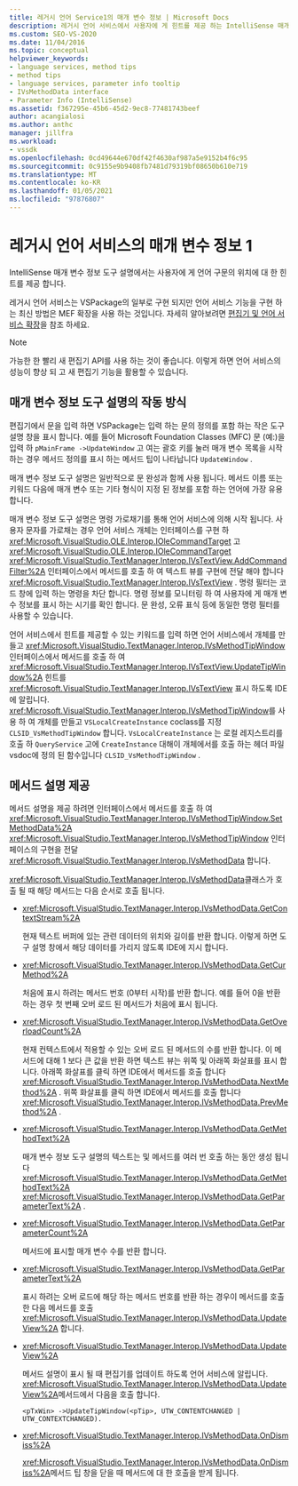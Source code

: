 ```yaml
---
title: 레거시 언어 Service1의 매개 변수 정보 | Microsoft Docs
description: 레거시 언어 서비스에서 사용자에 게 힌트를 제공 하는 IntelliSense 매개 변수 정보 도구 설명을 구현 하는 방법에 대해 알아봅니다.
ms.custom: SEO-VS-2020
ms.date: 11/04/2016
ms.topic: conceptual
helpviewer_keywords:
- language services, method tips
- method tips
- language services, parameter info tooltip
- IVsMethodData interface
- Parameter Info (IntelliSense)
ms.assetid: f367295e-45b6-45d2-9ec8-77481743beef
author: acangialosi
ms.author: anthc
manager: jillfra
ms.workload:
- vssdk
ms.openlocfilehash: 0cd49644e670df42f4630af987a5e9152b4f6c95
ms.sourcegitcommit: 0c9155e9b9408fb7481d79319bf08650b610e719
ms.translationtype: MT
ms.contentlocale: ko-KR
ms.lasthandoff: 01/05/2021
ms.locfileid: "97876807"
---
```

# <a name="parameter-info-in-a-legacy-language-service-1"></a>레거시 언어 서비스의 매개 변수 정보 1
IntelliSense 매개 변수 정보 도구 설명에서는 사용자에 게 언어 구문의 위치에 대 한 힌트를 제공 합니다.

 레거시 언어 서비스는 VSPackage의 일부로 구현 되지만 언어 서비스 기능을 구현 하는 최신 방법은 MEF 확장을 사용 하는 것입니다. 자세히 알아보려면 [편집기 및 언어 서비스 확장](../../extensibility/extending-the-editor-and-language-services.md)을 참조 하세요.

> [!NOTE]
> 가능한 한 빨리 새 편집기 API를 사용 하는 것이 좋습니다. 이렇게 하면 언어 서비스의 성능이 향상 되 고 새 편집기 기능을 활용할 수 있습니다.

## <a name="how-parameter-info-tooltips-work"></a>매개 변수 정보 도구 설명의 작동 방식
 편집기에서 문을 입력 하면 VSPackage는 입력 하는 문의 정의를 포함 하는 작은 도구 설명 창을 표시 합니다. 예를 들어 Microsoft Foundation Classes (MFC) 문 (예:)을 입력 하 `pMainFrame ->UpdateWindow` 고 여는 괄호 키를 눌러 매개 변수 목록을 시작 하는 경우 메서드 정의를 표시 하는 메서드 팁이 나타납니다 `UpdateWindow` .

 매개 변수 정보 도구 설명은 일반적으로 문 완성과 함께 사용 됩니다. 메서드 이름 또는 키워드 다음에 매개 변수 또는 기타 형식이 지정 된 정보를 포함 하는 언어에 가장 유용 합니다.

 매개 변수 정보 도구 설명은 명령 가로채기를 통해 언어 서비스에 의해 시작 됩니다. 사용자 문자를 가로채는 경우 언어 서비스 개체는 인터페이스를 구현 하 <xref:Microsoft.VisualStudio.OLE.Interop.IOleCommandTarget> 고 <xref:Microsoft.VisualStudio.OLE.Interop.IOleCommandTarget> <xref:Microsoft.VisualStudio.TextManager.Interop.IVsTextView.AddCommandFilter%2A> 인터페이스에서 메서드를 호출 하 여 텍스트 뷰를 구현에 전달 해야 합니다 <xref:Microsoft.VisualStudio.TextManager.Interop.IVsTextView> . 명령 필터는 코드 창에 입력 하는 명령을 차단 합니다. 명령 정보를 모니터링 하 여 사용자에 게 매개 변수 정보를 표시 하는 시기를 확인 합니다. 문 완성, 오류 표식 등에 동일한 명령 필터를 사용할 수 있습니다.

 언어 서비스에서 힌트를 제공할 수 있는 키워드를 입력 하면 언어 서비스에서 개체를 만들고 <xref:Microsoft.VisualStudio.TextManager.Interop.IVsMethodTipWindow> 인터페이스에서 메서드를 호출 하 여 <xref:Microsoft.VisualStudio.TextManager.Interop.IVsTextView.UpdateTipWindow%2A> 힌트를 <xref:Microsoft.VisualStudio.TextManager.Interop.IVsTextView> 표시 하도록 IDE에 알립니다. <xref:Microsoft.VisualStudio.TextManager.Interop.IVsMethodTipWindow>를 사용 하 여 개체를 만들고 `VSLocalCreateInstance` coclass를 지정 `CLSID_VsMethodTipWindow` 합니다. `VsLocalCreateInstance` 는 로컬 레지스트리를 호출 하 `QueryService` 고에 `CreateInstance` 대해이 개체에서를 호출 하는 헤더 파일 vsdoc에 정의 된 함수입니다 `CLSID_VsMethodTipWindow` .

## <a name="providing-a-method-tip"></a>메서드 설명 제공
 메서드 설명을 제공 하려면 인터페이스에서 메서드를 호출 하 여 <xref:Microsoft.VisualStudio.TextManager.Interop.IVsMethodTipWindow.SetMethodData%2A> <xref:Microsoft.VisualStudio.TextManager.Interop.IVsMethodTipWindow> 인터페이스의 구현을 전달 <xref:Microsoft.VisualStudio.TextManager.Interop.IVsMethodData> 합니다.

 <xref:Microsoft.VisualStudio.TextManager.Interop.IVsMethodData>클래스가 호출 될 때 해당 메서드는 다음 순서로 호출 됩니다.

- <xref:Microsoft.VisualStudio.TextManager.Interop.IVsMethodData.GetContextStream%2A>

     현재 텍스트 버퍼에 있는 관련 데이터의 위치와 길이를 반환 합니다. 이렇게 하면 도구 설명 창에서 해당 데이터를 가리지 않도록 IDE에 지시 합니다.

- <xref:Microsoft.VisualStudio.TextManager.Interop.IVsMethodData.GetCurMethod%2A>

     처음에 표시 하려는 메서드 번호 (0부터 시작)를 반환 합니다. 예를 들어 0을 반환 하는 경우 첫 번째 오버 로드 된 메서드가 처음에 표시 됩니다.

- <xref:Microsoft.VisualStudio.TextManager.Interop.IVsMethodData.GetOverloadCount%2A>

     현재 컨텍스트에서 적용할 수 있는 오버 로드 된 메서드의 수를 반환 합니다. 이 메서드에 대해 1 보다 큰 값을 반환 하면 텍스트 뷰는 위쪽 및 아래쪽 화살표를 표시 합니다. 아래쪽 화살표를 클릭 하면 IDE에서 메서드를 호출 합니다 <xref:Microsoft.VisualStudio.TextManager.Interop.IVsMethodData.NextMethod%2A> . 위쪽 화살표를 클릭 하면 IDE에서 메서드를 호출 합니다 <xref:Microsoft.VisualStudio.TextManager.Interop.IVsMethodData.PrevMethod%2A> .

- <xref:Microsoft.VisualStudio.TextManager.Interop.IVsMethodData.GetMethodText%2A>

     매개 변수 정보 도구 설명의 텍스트는 및 메서드를 여러 번 호출 하는 동안 생성 됩니다 <xref:Microsoft.VisualStudio.TextManager.Interop.IVsMethodData.GetMethodText%2A> <xref:Microsoft.VisualStudio.TextManager.Interop.IVsMethodData.GetParameterText%2A> .

- <xref:Microsoft.VisualStudio.TextManager.Interop.IVsMethodData.GetParameterCount%2A>

     메서드에 표시할 매개 변수 수를 반환 합니다.

- <xref:Microsoft.VisualStudio.TextManager.Interop.IVsMethodData.GetParameterText%2A>

     표시 하려는 오버 로드에 해당 하는 메서드 번호를 반환 하는 경우이 메서드를 호출한 다음 메서드를 호출 <xref:Microsoft.VisualStudio.TextManager.Interop.IVsMethodData.UpdateView%2A> 합니다.

- <xref:Microsoft.VisualStudio.TextManager.Interop.IVsMethodData.UpdateView%2A>

     메서드 설명이 표시 될 때 편집기를 업데이트 하도록 언어 서비스에 알립니다. <xref:Microsoft.VisualStudio.TextManager.Interop.IVsMethodData.UpdateView%2A>메서드에서 다음을 호출 합니다.

    ```
    <pTxWin> ->UpdateTipWindow(<pTip>, UTW_CONTENTCHANGED | UTW_CONTEXTCHANGED).
    ```

- <xref:Microsoft.VisualStudio.TextManager.Interop.IVsMethodData.OnDismiss%2A>

     <xref:Microsoft.VisualStudio.TextManager.Interop.IVsMethodData.OnDismiss%2A>메서드 팁 창을 닫을 때 메서드에 대 한 호출을 받게 됩니다.
